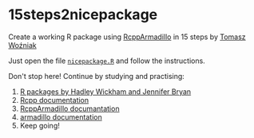# 15steps2nicepackage

Create a working R package using [RcppArmadillo](https://cran.r-project.org/package=RcppArmadillo) in 15 steps by [Tomasz Woźniak](https://github.com/donotdespair)

Just open the file [`nicepackage.R`](https://github.com/donotdespair/15steps2nicepackage/blob/master/nicepackage.R) and follow the instructions.

Don't stop here! Continue by studying and practising:
1. [R packages by Hadley Wickham and Jennifer Bryan](https://r-pkgs.org/)
2. [Rcpp documentation](https://cran.r-project.org/package=Rcpp)
3. [RcppArmadillo documantation](https://cran.r-project.org/package=RcppArmadillo)
4. [armadillo documentation](https://arma.sourceforge.net/docs.html)
5. Keep going!
